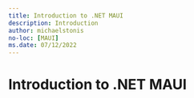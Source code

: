 ```yaml
---
title: Introduction to .NET MAUI
description: Introduction
author: michaelstonis
no-loc: [MAUI]
ms.date: 07/12/2022
---
```


# Introduction to .NET MAUI
